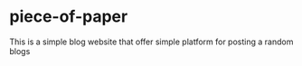 # piece-of-paper
This is a simple blog website that offer simple platform for posting a random blogs

